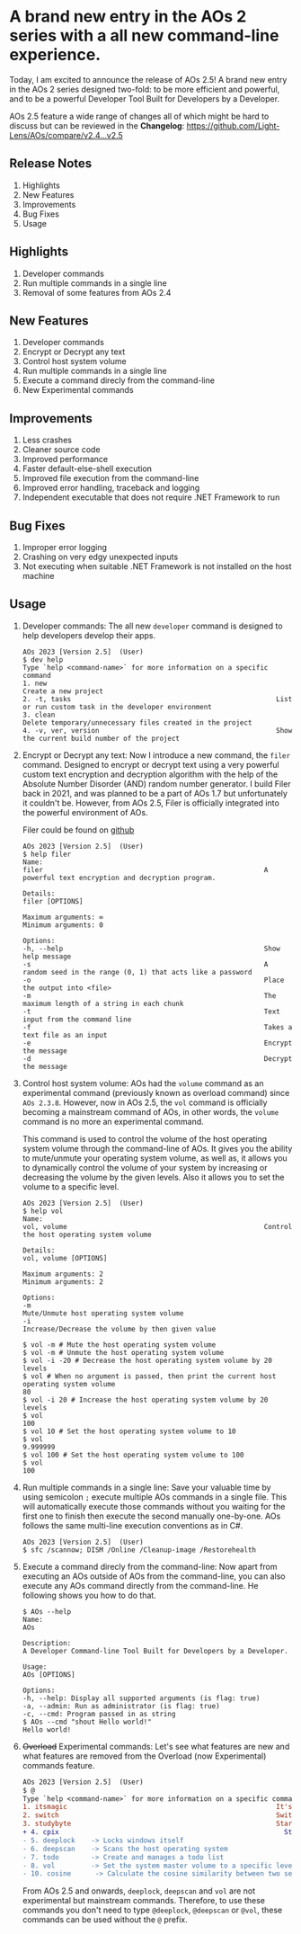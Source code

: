 # A brand new entry in the AOs 2 series with a all new command-line experience.
Today, I am excited to announce the release of AOs 2.5! A brand new entry in the AOs 2 series designed two-fold: to be more efficient and powerful, and to be a powerful Developer Tool Built for Developers by a Developer.

AOs 2.5 feature a wide range of changes all of which might be hard to discuss but can be reviewed in the **Changelog**: https://github.com/Light-Lens/AOs/compare/v2.4...v2.5

## Release Notes
1. Highlights
2. New Features
3. Improvements
4. Bug Fixes
5. Usage

## Highlights
1. Developer commands
2. Run multiple commands in a single line
3. Removal of some features from AOs 2.4

## New Features
1. Developer commands
2. Encrypt or Decrypt any text
3. Control host system volume
4. Run multiple commands in a single line
5. Execute a command direcly from the command-line
6. New Experimental commands

## Improvements
1. Less crashes
2. Cleaner source code
3. Improved performance
4. Faster default-else-shell execution
5. Improved file execution from the command-line
6. Improved error handling, traceback and logging
7. Independent executable that does not require .NET Framework to run

## Bug Fixes
1. Improper error logging
2. Crashing on very edgy unexpected inputs
3. Not executing when suitable .NET Framework is not installed on the host machine

## Usage
1. Developer commands:
    The all new `developer` command is designed to help developers develop their apps.

    ```console
    AOs 2023 [Version 2.5]  (User)
    $ dev help
    Type `help <command-name>` for more information on a specific command
    1. new                                                         Create a new project
    2. -t, tasks                                                   List or run custom task in the developer environment
    3. clean                                                       Delete temporary/unnecessary files created in the project
    4. -v, ver, version                                            Show the current build number of the project
    ```

2. Encrypt or Decrypt any text:
    Now I introduce a new command, the `filer` command. Designed to encrypt or decrypt text using a very powerful custom text encryption and decryption algorithm with the help of the Absolute Number Disorder (AND) random number generator. I build Filer back in 2021, and was planned to be a part of AOs 1.7 but unfortunately it couldn't be. However, from AOs 2.5, Filer is officially integrated into the powerful environment of AOs.

    Filer could be found on [github](https://github.com/Light-Lens/Filer.git)

    ```console
    AOs 2023 [Version 2.5]  (User)
    $ help filer
    Name:
    filer                                                       A powerful text encryption and decryption program.

    Details:
    filer [OPTIONS]

    Maximum arguments: ∞
    Minimum arguments: 0

    Options:
    -h, --help                                                  Show help message
    -s                                                          A random seed in the range (0, 1) that acts like a password
    -o                                                          Place the output into <file>
    -m                                                          The maximum length of a string in each chunk
    -t                                                          Text input from the command line
    -f                                                          Takes a text file as an input
    -e                                                          Encrypt the message
    -d                                                          Decrypt the message
    ```

3. Control host system volume:
    AOs had the `volume` command as an experimental command (previously known as overload command) since `AOs 2.3.8`. However, now in AOs 2.5, the `vol` command is officially becoming a mainstream command of AOs, in other words, the `volume` command is no more an experimental command.

    This command is used to control the volume of the host operating system volume through the command-line of AOs. It gives you the ability to mute/unmute your operating system volume, as well as, it allows you to dynamically control the volume of your system by increasing or decreasing the volume by the given levels. Also it allows you to set the volume to a specific level.

    ```console
    AOs 2023 [Version 2.5]  (User)
    $ help vol
    Name:
    vol, volume                                                 Control the host operating system volume

    Details:
    vol, volume [OPTIONS]

    Maximum arguments: 2
    Minimum arguments: 2

    Options:
    -m                                                          Mute/Unmute host operating system volume
    -i                                                          Increase/Decrease the volume by then given value

    $ vol -m # Mute the host operating system volume
    $ vol -m # Unmute the host operating system volume
    $ vol -i -20 # Decrease the host operating system volume by 20 levels
    $ vol # When no argument is passed, then print the current host operating system volume
    80
    $ vol -i 20 # Increase the host operating system volume by 20 levels
    $ vol
    100
    $ vol 10 # Set the host operating system volume to 10
    $ vol
    9.999999
    $ vol 100 # Set the host operating system volume to 100
    $ vol
    100
    ```

4. Run multiple commands in a single line:
    Save your valuable time by using semicolon `;` execute multiple AOs commands in a single file. This will automatically execute those commands without you waiting for the first one to finish then execute the second manually one-by-one. AOs follows the same multi-line execution conventions as in C#.

    ```console
    AOs 2023 [Version 2.5]  (User)
    $ sfc /scannow; DISM /Online /Cleanup-image /Restorehealth
    ```

5. Execute a command direcly from the command-line:
    Now apart from executing an AOs outside of AOs from the command-line, you can also execute any AOs command directly from the command-line. He following shows you how to do that.

    ```console
    $ AOs --help
    Name:
    AOs

    Description:
    A Developer Command-line Tool Built for Developers by a Developer.

    Usage:
    AOs [OPTIONS]

    Options:
    -h, --help: Display all supported arguments (is flag: true)
    -a, --admin: Run as administrator (is flag: true)
    -c, --cmd: Program passed in as string
    $ AOs --cmd "shout Hello world!"
    Hello world!
    ```

6. ~~Overload~~ Experimental commands:
    Let's see what features are new and what features are removed from the Overload (now Experimental) commands feature.

    ```diff
    AOs 2023 [Version 2.5]  (User)
    $ @
    Type `help <command-name>` for more information on a specific command
    1. itsmagic                                                    It's magic, it's magic.
    2. switch                                                      Switch between applications using the App IDs
    3. studybyte                                                   Starts Studybyte
    + 4. cpix                                                        Starts Cpix
    - 5. deeplock    -> Locks windows itself
    - 6. deepscan    -> Scans the host operating system
    - 7. todo        -> Create and manages a todo list
    - 8. vol         -> Set the system master volume to a specific level
    - 10. cosine      -> Calculate the cosine similarity between two sentences
    ```

    From AOs 2.5 and onwards, `deeplock`, `deepscan` and `vol` are not experimental but mainstream commands. Therefore, to use these commands you don't need to type `@deeplock`, `@deepscan` or `@vol`, these commands can be used without the `@` prefix.

